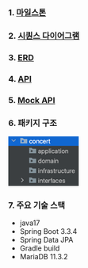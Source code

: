 ### 1. [마일스톤](https://github.com/users/seungwontech/projects/7)
### 2. [시퀀스 다이어그램](https://github.com/seungwontech/hhplus-concert-week3-5/blob/main/docs/%EC%8B%9C%ED%80%80%EC%8A%A4%EB%8B%A4%EC%9D%B4%EC%96%B4%EA%B7%B8%EB%9E%A8.md)
### 3. [ERD](https://github.com/seungwontech/hhplus-concert-week3-5/blob/main/docs/ERD.md)
### 4. [API](https://github.com/seungwontech/hhplus-concert-week3-5/blob/main/docs/API.md)
### 5. [Mock API](https://github.com/seungwontech/hhplus-concert-week3-5/blob/main/src/main/java/com/hhplus/tdd/concert/presentation/controller/ConcertController.java)

### 6. 패키지 구조
![img_1.png](docs/img_1.png)

### 7. 주요 기술 스택
- java17
- Spring Boot 3.3.4
- Spring Data JPA 
- Gradle build
- MariaDB 11.3.2

